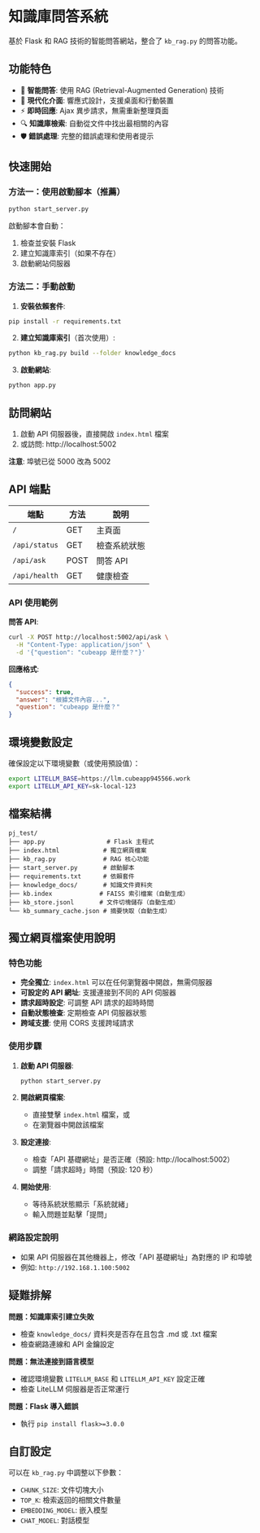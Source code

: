 # 知識庫問答系統

基於 Flask 和 RAG 技術的智能問答網站，整合了 `kb_rag.py` 的問答功能。

## 功能特色

- 🧠 **智能問答**: 使用 RAG (Retrieval-Augmented Generation) 技術
- 🎨 **現代化介面**: 響應式設計，支援桌面和行動裝置
- ⚡ **即時回應**: Ajax 異步請求，無需重新整理頁面
- 🔍 **知識庫檢索**: 自動從文件中找出最相關的內容
- 🛡️ **錯誤處理**: 完整的錯誤處理和使用者提示

## 快速開始

### 方法一：使用啟動腳本（推薦）

```bash
python start_server.py
```

啟動腳本會自動：
1. 檢查並安裝 Flask
2. 建立知識庫索引（如果不存在）
3. 啟動網站伺服器

### 方法二：手動啟動

1. **安裝依賴套件**:
```bash
pip install -r requirements.txt
```

2. **建立知識庫索引**（首次使用）:
```bash
python kb_rag.py build --folder knowledge_docs
```

3. **啟動網站**:
```bash
python app.py
```

## 訪問網站

1. 啟動 API 伺服器後，直接開啟 `index.html` 檔案
2. 或訪問: http://localhost:5002

**注意**: 埠號已從 5000 改為 5002

## API 端點

| 端點 | 方法 | 說明 |
|------|------|------|
| `/` | GET | 主頁面 |
| `/api/status` | GET | 檢查系統狀態 |
| `/api/ask` | POST | 問答 API |
| `/api/health` | GET | 健康檢查 |

### API 使用範例

**問答 API**:
```bash
curl -X POST http://localhost:5002/api/ask \
  -H "Content-Type: application/json" \
  -d '{"question": "cubeapp 是什麼？"}'
```

**回應格式**:
```json
{
  "success": true,
  "answer": "根據文件內容...",
  "question": "cubeapp 是什麼？"
}
```

## 環境變數設定

確保設定以下環境變數（或使用預設值）：

```bash
export LITELLM_BASE=https://llm.cubeapp945566.work
export LITELLM_API_KEY=sk-local-123
```

## 檔案結構

```
pj_test/
├── app.py                 # Flask 主程式
├── index.html            # 獨立網頁檔案
├── kb_rag.py             # RAG 核心功能
├── start_server.py       # 啟動腳本
├── requirements.txt      # 依賴套件
├── knowledge_docs/       # 知識文件資料夾
├── kb.index             # FAISS 索引檔案（自動生成）
├── kb_store.jsonl       # 文件切塊儲存（自動生成）
└── kb_summary_cache.json # 摘要快取（自動生成）
```

## 獨立網頁檔案使用說明

### 特色功能
- **完全獨立**: `index.html` 可以在任何瀏覽器中開啟，無需伺服器
- **可設定的 API 網址**: 支援連接到不同的 API 伺服器
- **請求超時設定**: 可調整 API 請求的超時時間
- **自動狀態檢查**: 定期檢查 API 伺服器狀態
- **跨域支援**: 使用 CORS 支援跨域請求

### 使用步驟
1. **啟動 API 伺服器**:
   ```bash
   python start_server.py
   ```

2. **開啟網頁檔案**:
   - 直接雙擊 `index.html` 檔案，或
   - 在瀏覽器中開啟該檔案

3. **設定連接**:
   - 檢查「API 基礎網址」是否正確（預設: http://localhost:5002）
   - 調整「請求超時」時間（預設: 120 秒）

4. **開始使用**:
   - 等待系統狀態顯示「系統就緒」
   - 輸入問題並點擊「提問」

### 網路設定說明
- 如果 API 伺服器在其他機器上，修改「API 基礎網址」為對應的 IP 和埠號
- 例如: `http://192.168.1.100:5002`

## 疑難排解

**問題：知識庫索引建立失敗**
- 檢查 `knowledge_docs/` 資料夾是否存在且包含 .md 或 .txt 檔案
- 檢查網路連線和 API 金鑰設定

**問題：無法連接到語言模型**
- 確認環境變數 `LITELLM_BASE` 和 `LITELLM_API_KEY` 設定正確
- 檢查 LiteLLM 伺服器是否正常運行

**問題：Flask 導入錯誤**
- 執行 `pip install flask>=3.0.0`

## 自訂設定

可以在 `kb_rag.py` 中調整以下參數：
- `CHUNK_SIZE`: 文件切塊大小
- `TOP_K`: 檢索返回的相關文件數量
- `EMBEDDING_MODEL`: 嵌入模型
- `CHAT_MODEL`: 對話模型
